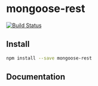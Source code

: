 # mongoose-rest

[![Build Status](https://travis-ci.org/vpalmisano/mongoose-rest.png)](https://travis-ci.org/vpalmisano/mongoose-rest)

## Install

```sh
npm install --save mongoose-rest
```

## Documentation

